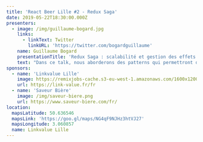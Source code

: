 ```yaml
---
title: 'React Beer Lille #2 - Redux Saga'
date: 2019-05-22T18:30:00.000Z
presenters:
  - image: /img/guillaume-bogard.jpg
    links:
      - linkText: Twitter
        linkURL: 'https://twitter.com/bogardguillaume'
    name: Guillaume Bogard
    presentationTitle: 'Redux Saga : scalabilité et gestion des effets de bord'
    text: "Dans ce talk, nous aborderons des patterns qui permettront de gérer les effets de bord dans les applications front-end, éviter certains bugs, et scaler en toute confiance \U0001F44C\nVous aurez besoin dans l'idéal d'une expérience de React et de Redux, ou d'un autre store similaire (Vuex)."
sponsors:
  - name: 'Linkvalue Lille'
    image: https://remixjobs-cache.s3-eu-west-1.amazonaws.com/1600x1200_thumbnail/1475135604-c1d6c18bef31fe3295b16e4b12b02856.png
    url: https://link-value.fr/fr
  - name: 'Saveur Bière'
    image: /img/saveur-biere.png
    url: https://www.saveur-biere.com/fr/
location:
  mapsLatitude: 50.636546
  mapsLink: 'https://goo.gl/maps/NG4qF9NJHz3htVJ27'
  mapsLongitude: 3.060857
  name: Linkvalue Lille
---
```

